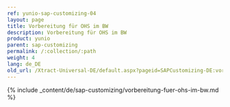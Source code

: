 ```yaml
---
ref: yunio-sap-customizing-04
layout: page
title: Vorbereitung für OHS im BW
description: Vorbereitung für OHS im BW
product: yunio
parent: sap-customizing
permalink: /:collection/:path
weight: 4
lang: de_DE
old_url: /Xtract-Universal-DE/default.aspx?pageid=SAPCustomizing-DE:vorbereitung-fuer-ohs-im-bw	
---
```


{% include _content/de/sap-customizing/vorbereitung-fuer-ohs-im-bw.md  %}